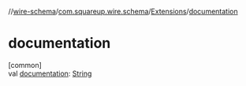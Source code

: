 //[wire-schema](../../../index.md)/[com.squareup.wire.schema](../index.md)/[Extensions](index.md)/[documentation](documentation.md)

# documentation

[common]\
val [documentation](documentation.md): [String](https://kotlinlang.org/api/latest/jvm/stdlib/kotlin/-string/index.html)

